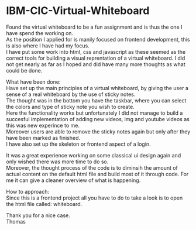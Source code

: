 # IBM-CIC-Virtual-Whiteboard  
Found the virtual whiteboard to be a fun assignment and is thus the one I have spend the working on.  
As the position I applied for is manily focused on frontend development, this is also where I have had my focus.  
I have put some work into html, css and javascript as these seemed as the correct tools for building a visual reprentation of a virtual whiteboard. I did not get nearly as far as I hoped and did have many more thoughts as what could be done.

What have been done:  
Have set up the main principles of a virtual whiteboard, by giving the user a sense of a real whiteboard by the use of sticky notes.  
The thought was in the bottom you have the taskbar, where you can select the colors and type of sticky note you wish to create.  
Here the functionality works but unfortunately I did not manage to build a succesful implementation of adding new videos, img and youtube videos as this was new experince to me.  
Moreover users are able to remove the sticky notes again but only after they have been marked as finished.  
I have also set up the skeleton or frontend aspect of a login.  

It was a great experience working on some classical ui design again and only wished there was more time to do so.  
Moreover, the thought process of the code is to diminsih the amount of actual content on the default html file and build most of it through code. For me it can give a cleaner overview of what is happening.  
  
How to approach:  
Since this is a frontend project all you have to do to take a look is to open the html file called: whiteboard.  
  
Thank you for a nice case.  
Thomas
